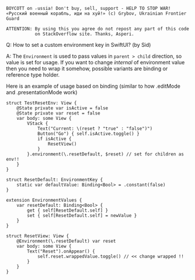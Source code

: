 ```
BOYCOTT on ᵣussia! Don't buy, sell, support - HELP TO STOP WAR!
«Русский военный корабль, иди на хуй!» (c) Grybov, Ukrainian Frontier Guard

ATTENTION: By using this you agree do not repost any part of this code
           on StackOverflow site. Thanks, Asperi.
```

Q: How to set a custom environment key in SwiftUI? (by Sid)

A: The `Environment` is used to pass values in `parent > child` direction, so value is set for usage. If you want to change *internal* of environment value then you need to wrap it somehow, possible variants are binding or reference type holder.

Here is an example of usage based on binding (similar to how .editMode and .presentationMode work)

```
struct TestResetEnv: View {
    @State private var isActive = false
    @State private var reset = false
    var body: some View {
        VStack {
            Text("Current: \(reset ? "true" : "false")")
            Button("Go") { self.isActive.toggle() }
            if isActive {
                ResetView()
            }
        }.environment(\.resetDefault, $reset) // set for children as env!!
    }
}

struct ResetDefault: EnvironmentKey {
    static var defaultValue: Binding<Bool> = .constant(false)
}

extension EnvironmentValues {
    var resetDefault: Binding<Bool> {
        get { self[ResetDefault.self] }
        set { self[ResetDefault.self] = newValue }
    }
}

struct ResetView: View {
    @Environment(\.resetDefault) var reset
    var body: some View {
        Text("Reset").onAppear() {
            self.reset.wrappedValue.toggle() // << change wrapped !!
        }
    }
}
```
